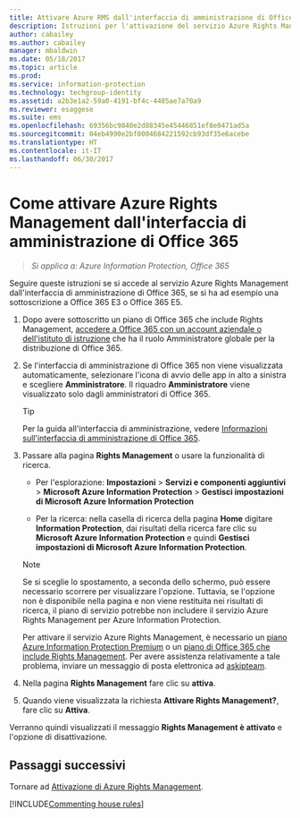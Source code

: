 ```yaml
---
title: Attivare Azure RMS dall'interfaccia di amministrazione di Office 365 - AIP
description: Istruzioni per l'attivazione del servizio Azure Rights Management se si usa la nuova versione dell'interfaccia di amministrazione di Office 365.
author: cabailey
ms.author: cabailey
manager: mbaldwin
ms.date: 05/18/2017
ms.topic: article
ms.prod: 
ms.service: information-protection
ms.technology: techgroup-identity
ms.assetid: a2b3e1a2-59a0-4191-bf4c-4485ae7a70a9
ms.reviewer: esaggese
ms.suite: ems
ms.openlocfilehash: 69356bc9840e2d88345e45446851ef8e0471ad5a
ms.sourcegitcommit: 04eb4990e2bf0004684221592cb93df35e6acebe
ms.translationtype: HT
ms.contentlocale: it-IT
ms.lasthandoff: 06/30/2017
---
```

<a id="how-to-activate-azure-rights-management-from-the-office-365-admin-center" class="xliff"></a>

# Come attivare Azure Rights Management dall'interfaccia di amministrazione di Office 365

>*Si applica a: Azure Information Protection, Office 365*

Seguire queste istruzioni se si accede al servizio Azure Rights Management dall'interfaccia di amministrazione di Office 365, se si ha ad esempio una sottoscrizione a Office 365 E3 o Office 365 E5.

1. Dopo avere sottoscritto un piano di Office 365 che include Rights Management, [accedere a Office 365 con un account aziendale o dell'istituto di istruzione](https://portal.office.com/) che ha il ruolo Amministratore globale per la distribuzione di Office 365.

2. Se l'interfaccia di amministrazione di Office 365 non viene visualizzata automaticamente, selezionare l'icona di avvio delle app in alto a sinistra e scegliere **Amministratore**. Il riquadro **Amministratore** viene visualizzato solo dagli amministratori di Office 365.

    > [!TIP]
    > Per la guida all'interfaccia di amministrazione, vedere [Informazioni sull'interfaccia di amministrazione di Office 365](https://support.office.com/article/About-the-Office-365-Admin-Center-758befc4-0888-4009-9f14-0d147402fd23).

3. Passare alla pagina **Rights Management** o usare la funzionalità di ricerca.

    - Per l'esplorazione: **Impostazioni** > **Servizi e componenti aggiuntivi** > **Microsoft Azure Information Protection** > **Gestisci impostazioni di Microsoft Azure Information Protection**

    - Per la ricerca: nella casella di ricerca della pagina **Home** digitare **Information Protection**, dai risultati della ricerca fare clic su **Microsoft Azure Information Protection** e quindi **Gestisci impostazioni di Microsoft Azure Information Protection**. 
    
    > [!NOTE]
    >Se si sceglie lo spostamento, a seconda dello schermo, può essere necessario scorrere per visualizzare l'opzione. Tuttavia, se l'opzione non è disponibile nella pagina e non viene restituita nei risultati di ricerca, il piano di servizio potrebbe non includere il servizio Azure Rights Management per Azure Information Protection.
    >
    >Per attivare il servizio Azure Rights Management, è necessario un [piano Azure Information Protection Premium](https://www.microsoft.com/cloud-platform/azure-information-protection-pricing) o un [piano di Office 365 che include Rights Management](http://download.microsoft.com/download/E/C/F/ECF42E71-4EC0-48FF-AA00-577AC14D5B5C/Azure_Information_Protection_licensing_datasheet_EN-US.pdf). Per avere assistenza relativamente a tale problema, inviare un messaggio di posta elettronica ad [askipteam](mailto:askipteam?subject=I%20cannot%20activate%20RMS).

4. Nella pagina **Rights Management** fare clic su **attiva**.

5. Quando viene visualizzata la richiesta **Attivare Rights Management?**, fare clic su **Attiva**.

Verranno quindi visualizzati il messaggio **Rights Management è attivato** e l'opzione di disattivazione.


<a id="next-steps" class="xliff"></a>

## Passaggi successivi
Tornare ad [Attivazione di Azure Rights Management](activate-service.md).

[!INCLUDE[Commenting house rules](../includes/houserules.md)]
